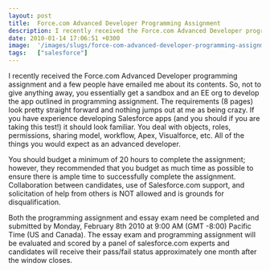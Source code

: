 ```yaml
---
layout: post
title:  Force.com Advanced Developer Programming Assignment
description: I recently received the Force.com Advanced Developer programming assignment and a few people have emailed me about its contents. So, not to give anything away, you essentially get a sandbox and an EE org to develop the app outlined in programming assignment. The requirements (8 pages) look pretty straight forward and nothing jumps out at me as being crazy. If you have experience developing Salesforce apps (and you should if you are taking this test!) it should look familiar. You deal with object
date: 2010-01-14 17:06:51 +0300
image:  '/images/slugs/force-com-advanced-developer-programming-assignment.jpg'
tags:   ["salesforce"]
---
```

<p style="clear: both">I recently received the Force.com Advanced Developer programming assignment and a few people have emailed me about its contents. So, not to give anything away, you essentially get a sandbox and an EE org to develop the app outlined in programming assignment. The requirements (8 pages) look pretty straight forward and nothing jumps out at me as being crazy. If you have experience developing Salesforce apps (and you should if you are taking this test!) it should look familiar. You deal with objects, roles, permissions, sharing model, workflow, Apex, Visualforce, etc. All of the things you would expect as an advanced developer.</p><p style="clear: both">You should budget a minimum of 20 hours to complete the assignment; however, they recommended that you budget as much time as possible to ensure there is ample time to successfully complete the assignment. Collaboration between candidates, use of Salesforce.com support, and solicitation of help from others is NOT allowed and is grounds for disqualification. </p><p style="clear: both">Both the programming assignment and essay exam need be completed and submitted by Monday, February 8th 2010 at 9:00 AM (GMT -8:00) Pacific Time (US and Canada). The essay exam and programming assignment will be evaluated and scored by a panel of salesforce.com experts and candidates will receive their pass/fail status approximately one month after the window closes.</p><br class="final-break" style="clear: both" />
